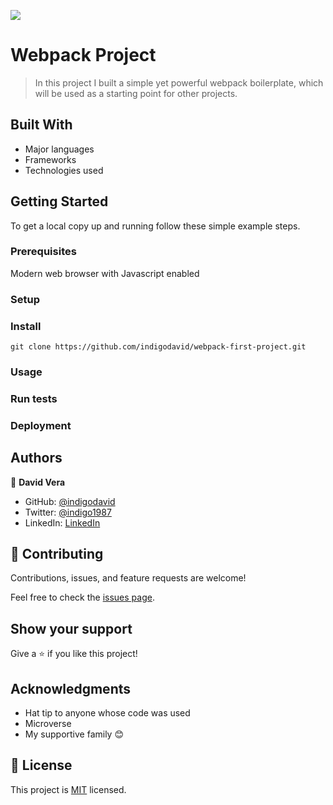 ![](https://img.shields.io/badge/Microverse-blueviolet)

# Webpack Project

> In this project I built a simple yet powerful webpack boilerplate, which will be used as a starting point for other projects.

## Built With

- Major languages
- Frameworks
- Technologies used

## Getting Started

To get a local copy up and running follow these simple example steps.

### Prerequisites

Modern web browser with Javascript enabled

### Setup

### Install

    git clone https://github.com/indigodavid/webpack-first-project.git

### Usage

### Run tests

### Deployment



## Authors

👤 **David Vera**

- GitHub: [@indigodavid](https://github.com/indigodavid)
- Twitter: [@indigo1987](https://twitter.com/indigo1987)
- LinkedIn: [LinkedIn](https://linkedin.com/in/david-vera-castillo-001b5756/)

## 🤝 Contributing

Contributions, issues, and feature requests are welcome!

Feel free to check the [issues page](../../issues/).

## Show your support

Give a ⭐️ if you like this project!

## Acknowledgments

- Hat tip to anyone whose code was used
- Microverse
- My supportive family 😊

## 📝 License

This project is [MIT](./MIT.md) licensed.
